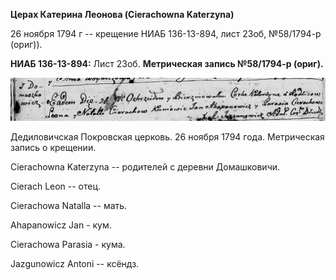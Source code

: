 **Церах Катерина Леонова (Cierachowna Katerzyna)**

26 ноября 1794 г -- крещение НИАБ 136-13-894, лист 23об, №58/1794-р
(ориг)).

**НИАБ 136-13-894:** Лист 23об. **Метрическая запись №58/1794-р
(ориг).**

![](./media/aa8595e78142fbbad0bb6213d820ebbaa4718190.png)

Дедиловичская Покровская церковь. 26 ноября 1794 года. Метрическая
запись о крещении.

Cierachowna Katerzyna -- родителей с деревни Домашковичи.

Cierach Leon -- отец.

Cierachowa Natalla -- мать.

Ahapanowicz Jan - кум.

Cierachowa Parasia - кума.

Jazgunowicz Antoni -- ксёндз.
